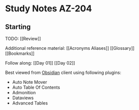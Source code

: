 
# Study Notes AZ-204

## Starting



TODO: [[Review]]

Additional reference material:
[[Acronyms Aliases]]
[[Glossary]]
[[Bookmarks]]

Follow along:
[[Day 01]]
[[Day 02]]


Best viewed from [Obsidian](https://help.obsidian.md/Getting+started/Download+and+install+Obsidian) client using following plugins:
- Auto Note Mover
- Auto Table Of Contents
- Admonition
- Dataviews
- Advanced Tables









